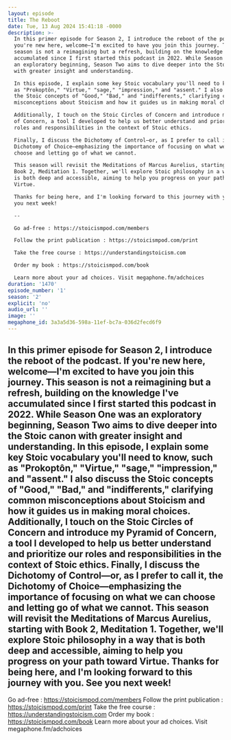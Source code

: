 ```yaml
---
layout: episode
title: The Reboot
date: Tue, 13 Aug 2024 15:41:18 -0000
description: >-
  In this primer episode for Season 2, I introduce the reboot of the podcast. If
  you're new here, welcome—I'm excited to have you join this journey. This
  season is not a reimagining but a refresh, building on the knowledge I've
  accumulated since I first started this podcast in 2022. While Season One was
  an exploratory beginning, Season Two aims to dive deeper into the Stoic canon
  with greater insight and understanding.

  In this episode, I explain some key Stoic vocabulary you'll need to know, such
  as "Prokoptôn," "Virtue," "sage," "impression," and "assent." I also discuss
  the Stoic concepts of "Good," "Bad," and "indifferents," clarifying common
  misconceptions about Stoicism and how it guides us in making moral choices.

  Additionally, I touch on the Stoic Circles of Concern and introduce my Pyramid
  of Concern, a tool I developed to help us better understand and prioritize our
  roles and responsibilities in the context of Stoic ethics.

  Finally, I discuss the Dichotomy of Control—or, as I prefer to call it, the
  Dichotomy of Choice—emphasizing the importance of focusing on what we can
  choose and letting go of what we cannot.

  This season will revisit the Meditations of Marcus Aurelius, starting with
  Book 2, Meditation 1. Together, we'll explore Stoic philosophy in a way that
  is both deep and accessible, aiming to help you progress on your path toward
  Virtue.

  Thanks for being here, and I'm looking forward to this journey with you. See
  you next week!

  --

  Go ad-free : https://stoicismpod.com/members

  Follow the print publication : https://stoicismpod.com/print

  Take the free course : https://understandingstoicism.com

  Order my book : https://stoicismpod.com/book

  Learn more about your ad choices. Visit megaphone.fm/adchoices
duration: '1470'
episode_number: '1'
season: '2'
explicit: 'no'
audio_url: ''
image: ''
megaphone_id: 3a3a5d36-598a-11ef-bc7a-036d2fecd6f9
---
```


In this primer episode for Season 2, I introduce the reboot of the podcast. If you're new here, welcome—I'm excited to have you join this journey. This season is not a reimagining but a refresh, building on the knowledge I've accumulated since I first started this podcast in 2022. While Season One was an exploratory beginning, Season Two aims to dive deeper into the Stoic canon with greater insight and understanding.
In this episode, I explain some key Stoic vocabulary you'll need to know, such as "Prokoptôn," "Virtue," "sage," "impression," and "assent." I also discuss the Stoic concepts of "Good," "Bad," and "indifferents," clarifying common misconceptions about Stoicism and how it guides us in making moral choices.
Additionally, I touch on the Stoic Circles of Concern and introduce my Pyramid of Concern, a tool I developed to help us better understand and prioritize our roles and responsibilities in the context of Stoic ethics.
Finally, I discuss the Dichotomy of Control—or, as I prefer to call it, the Dichotomy of Choice—emphasizing the importance of focusing on what we can choose and letting go of what we cannot.
This season will revisit the Meditations of Marcus Aurelius, starting with Book 2, Meditation 1. Together, we'll explore Stoic philosophy in a way that is both deep and accessible, aiming to help you progress on your path toward Virtue.
Thanks for being here, and I'm looking forward to this journey with you. See you next week!
--
Go ad-free : https://stoicismpod.com/members
Follow the print publication : https://stoicismpod.com/print
Take the free course : https://understandingstoicism.com
Order my book : https://stoicismpod.com/book
Learn more about your ad choices. Visit megaphone.fm/adchoices